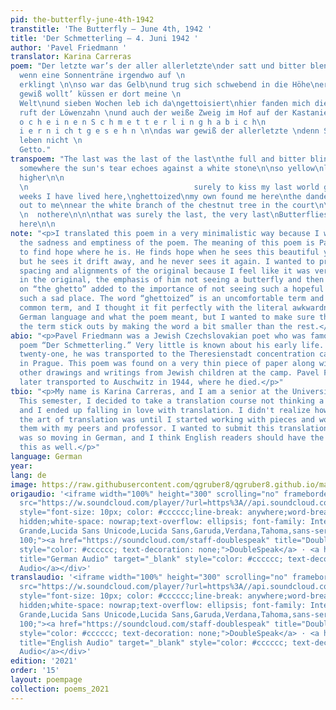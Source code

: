 ```yaml
---
pid: the-butterfly-june-4th-1942
transtitle: 'The Butterfly — June 4th, 1942 '
title: 'Der Schmetterling — 4. Juni 1942 '
author: 'Pavel Friedmann '
translator: Karina Carreras
poem: "Der letzte war’s der aller allerletzte\nder satt und bitter blendend grelle\nvielleicht
  wenn eine Sonnenträne irgendwo auf \n                                weißem Stein
  erklingt \n\nso war das Gelb\nund trug sich schwebend in die Höhe\ner stieg gewiß
  gewiß wollt’ küssen er dort meine \n                                                        letzte
  Welt\nund sieben Wochen leb ich da\ngettoisiert\nhier fanden mich die Meinen \nmich
  ruft der Löwenzahn \nund auch der weiße Zweig im Hof auf der Kastanie \n\n        d
  o c h e i n e n S c h m e t t e r l i n g h a b i c h\n                                        h
  i e r n i ch t g e s e h n \n\ndas war gewiß der allerletzte \ndenn Schmetterlinge
  leben nicht \n                                                                im
  Getto."
transpoem: "The last was the last of the last\nthe full and bitter blinding glare\n\nmaybe
  somewhere the sun's tear echoes against a white stone\n\nso yellow\nlightly drifting
  higher\n\n                                                                he's left
  \n                                     surely to kiss my last world goodbye\n\nseven
  weeks I have lived here,\nghettoized\nmy own found me here\nthe dandelions call
  out to me\nnear the white branch of the chestnut tree in the court\n\n\n  ihaven'tseenanotherbutterfly
  \n  nothere\n\n\nthat was surely the last, the very last\nButterflies don't live
  here\n\n                                                                in the ghetto."
note: "<p>I translated this poem in a very minimalistic way because I wanted to emphasize
  the sadness and emptiness of the poem. The meaning of this poem is Pavel trying
  to find hope where he is. He finds hope when he sees this beautiful yellow butterfly
  but he sees it drift away, and he never sees it again. I wanted to preserve the
  spacing and alignments of the original because I feel like it was very important
  in the original, the emphasis of him not seeing a butterfly and then the indents
  on “the ghetto” added to the importance of not seeing such a hopeful creature in
  such a sad place. The word “ghettoized” is an uncomfortable term and not a very
  common term, and I thought it fit perfectly with the literal awkwardness of the
  German language and what the poem meant, but I wanted to make sure the readers understood
  the term stick outs by making the word a bit smaller than the rest.</p>"
abio: "<p>Pavel Friedmann was a Jewish Czechslovakian poet who was famous for his
  poem “Der Schmetterling.” Very little is known about his early life. When he was
  twenty-one, he was transported to the Theresienstadt concentration camp located
  in Prague. This poem was found on a very thin piece of paper along with a lot of
  other drawings and writings from Jewish children at the camp. Pavel Friedmann was
  later transported to Auschwitz in 1944, where he died.</p>"
tbio: "<p>My name is Karina Carreras, and I am a senior at the University of Iowa.
  This semester, I decided to take a translation course not thinking a lot of it,
  and I ended up falling in love with translation. I didn't realize how captivating
  the art of translation was until I started working with pieces and workshopping
  them with my peers and professor. I wanted to submit this translation because it
  was so moving in German, and I think English readers should have the chance to read
  this as well.</p>"
language: German
year: 
lang: de
image: https://raw.githubusercontent.com/qgruber8/qgruber8.github.io/main/assets/images/images_21/friedmann.jpeg
origaudio: '<iframe width="100%" height="300" scrolling="no" frameborder="no" allow="autoplay"
  src="https://w.soundcloud.com/player/?url=https%3A//api.soundcloud.com/tracks/1232734342%3Fsecret_token%3Ds-y0Lq5XqN6Ij&color=%23ff5500&auto_play=false&hide_related=false&show_comments=true&show_user=true&show_reposts=false&show_teaser=true&visual=true"></iframe><div
  style="font-size: 10px; color: #cccccc;line-break: anywhere;word-break: normal;overflow:
  hidden;white-space: nowrap;text-overflow: ellipsis; font-family: Interstate,Lucida
  Grande,Lucida Sans Unicode,Lucida Sans,Garuda,Verdana,Tahoma,sans-serif;font-weight:
  100;"><a href="https://soundcloud.com/staff-doublespeak" title="DoubleSpeak" target="_blank"
  style="color: #cccccc; text-decoration: none;">DoubleSpeak</a> · <a href="https://soundcloud.com/staff-doublespeak/german-audio/s-y0Lq5XqN6Ij"
  title="German Audio" target="_blank" style="color: #cccccc; text-decoration: none;">German
  Audio</a></div>'
translaudio: '<iframe width="100%" height="300" scrolling="no" frameborder="no" allow="autoplay"
  src="https://w.soundcloud.com/player/?url=https%3A//api.soundcloud.com/tracks/1232734375%3Fsecret_token%3Ds-X6AGPXO7APK&color=%23ff5500&auto_play=false&hide_related=false&show_comments=true&show_user=true&show_reposts=false&show_teaser=true&visual=true"></iframe><div
  style="font-size: 10px; color: #cccccc;line-break: anywhere;word-break: normal;overflow:
  hidden;white-space: nowrap;text-overflow: ellipsis; font-family: Interstate,Lucida
  Grande,Lucida Sans Unicode,Lucida Sans,Garuda,Verdana,Tahoma,sans-serif;font-weight:
  100;"><a href="https://soundcloud.com/staff-doublespeak" title="DoubleSpeak" target="_blank"
  style="color: #cccccc; text-decoration: none;">DoubleSpeak</a> · <a href="https://soundcloud.com/staff-doublespeak/english-audio/s-X6AGPXO7APK"
  title="English Audio" target="_blank" style="color: #cccccc; text-decoration: none;">English
  Audio</a></div>'
edition: '2021'
order: '15'
layout: poempage
collection: poems_2021
---
```

